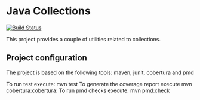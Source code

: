 # Java Collections

[![Build Status](https://travis-ci.org/nicopaez/javacollections.svg)](https://travis-ci.org/nicopaez/javacollections)

This project provides a couple of utilities related to collections.

## Project configuration

The project is based on the following tools: maven, junit, cobertura and pmd

To run test execute: mvn test
To generate the coverage report execute mvn cobertura:cobertura:
To run pmd checks execute: mvn pmd:check